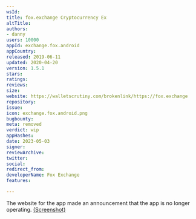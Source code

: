 ```yaml
---
wsId: 
title: fox.exchange Cryptocurrency Ex
altTitle: 
authors:
- danny
users: 10000
appId: exchange.fox.android
appCountry: 
released: 2019-06-11
updated: 2020-04-20
version: 1.5.1
stars: 
ratings: 
reviews: 
size: 
website: https://walletscrutiny.com/brokenlink/https://fox.exchange
repository: 
issue: 
icon: exchange.fox.android.png
bugbounty: 
meta: removed
verdict: wip
appHashes: 
date: 2023-05-03
signer: 
reviewArchive: 
twitter: 
social: 
redirect_from: 
developerName: Fox Exchange
features: 

---
```


The website for the app made an announcement that the app is no longer operating. [(Screenshot)](https://twitter.com/BitcoinWalletz/status/1653706427406614530) 
